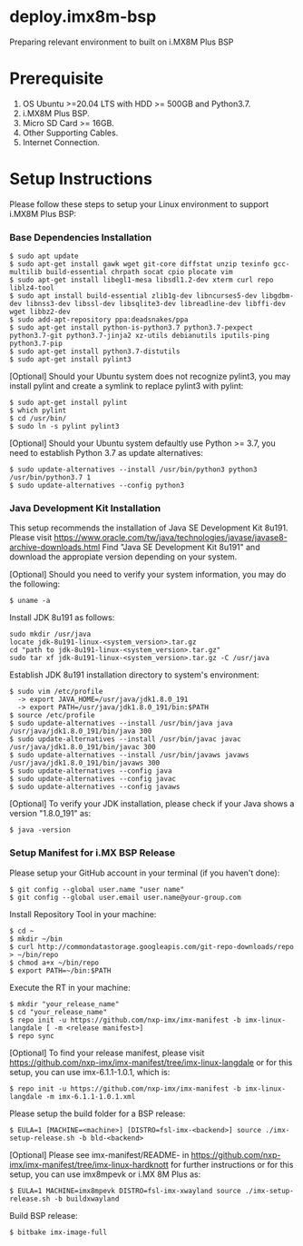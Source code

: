 # deploy.imx8m-bsp
Preparing relevant environment to built on i.MX8M Plus BSP

# Prerequisite
1. OS Ubuntu >=20.04 LTS with HDD >= 500GB and Python3.7.
2. i.MX8M Plus BSP.
3. Micro SD Card >= 16GB.
4. Other Supporting Cables.
5. Internet Connection.

# Setup Instructions
Please follow these steps to setup your Linux environment to support i.MX8M Plus BSP:
### Base Dependencies Installation
```
$ sudo apt update
$ sudo apt-get install gawk wget git-core diffstat unzip texinfo gcc-multilib build-essential chrpath socat cpio plocate vim
$ sudo apt-get install libegl1-mesa libsdl1.2-dev xterm curl repo liblz4-tool
$ sudo apt install build-essential zlib1g-dev libncurses5-dev libgdbm-dev libnss3-dev libssl-dev libsqlite3-dev libreadline-dev libffi-dev wget libbz2-dev
$ sudo add-apt-repository ppa:deadsnakes/ppa
$ sudo apt-get install python-is-python3.7 python3.7-pexpect python3.7-git python3.7-jinja2 xz-utils debianutils iputils-ping python3.7-pip
$ sudo apt-get install python3.7-distutils 
$ sudo apt-get install pylint3
```
[Optional] Should your Ubuntu system does not recognize pylint3, you may install pylint and create a symlink to replace pylint3 with pylint:
  ```
  $ sudo apt-get install pylint
  $ which pylint
  $ cd /usr/bin/
  $ sudo ln -s pylint pylint3
  ```
[Optional] Should your Ubuntu system defaultly use Python >= 3.7, you need to establish Python 3.7 as update alternatives:
  ```
  $ sudo update-alternatives --install /usr/bin/python3 python3 /usr/bin/python3.7 1
  $ sudo update-alternatives --config python3
  ```
### Java Development Kit Installation
This setup recommends the installation of Java SE Development Kit 8u191.
Please visit https://www.oracle.com/tw/java/technologies/javase/javase8-archive-downloads.html
Find "Java SE Development Kit 8u191" and download the appropiate version depending on your system.

[Optional] Should you need to verify your system information, you may do the following:
  ```
  $ uname -a
  ```
Install JDK 8u191 as follows:
```
sudo mkdir /usr/java
locate jdk-8u191-linux-<system_version>.tar.gz
cd "path to jdk-8u191-linux-<system_version>.tar.gz"
sudo tar xf jdk-8u191-linux-<system_version>.tar.gz -C /usr/java
```
Establish JDK 8u191 installation directory to system's environment:
```
$ sudo vim /etc/profile
  -> export JAVA_HOME=/usr/java/jdk1.8.0_191
  -> export PATH=/usr/java/jdk1.8.0_191/bin:$PATH
$ source /etc/profile
$ sudo update-alternatives --install /usr/bin/java java /usr/java/jdk1.8.0_191/bin/java 300
$ sudo update-alternatives --install /usr/bin/javac javac /usr/java/jdk1.8.0_191/bin/javac 300
$ sudo update-alternatives --install /usr/bin/javaws javaws /usr/java/jdk1.8.0_191/bin/javaws 300
$ sudo update-alternatives --config java
$ sudo update-alternatives --config javac
$ sudo update-alternatives --config javaws
```
[Optional] To verify your JDK installation, please check if your Java shows a version "1.8.0_191" as:
  ```
  $ java -version
  ```
### Setup Manifest for i.MX BSP Release
Please setup your GitHub account in your terminal (if you haven't done):
```
$ git config --global user.name "user name"
$ git config --global user.email user.name@your-group.com
```
Install Repository Tool in your machine:
```
$ cd ~
$ mkdir ~/bin
$ curl http://commondatastorage.googleapis.com/git-repo-downloads/repo > ~/bin/repo
$ chmod a+x ~/bin/repo
$ export PATH=~/bin:$PATH
```
Execute the RT in your machine:
```
$ mkdir "your_release_name"
$ cd "your_release_name"
$ repo init -u https://github.com/nxp-imx/imx-manifest -b imx-linux-langdale [ -m <release manifest>]
$ repo sync
```
[Optional] To find your release manifest, please visit https://github.com/nxp-imx/imx-manifest/tree/imx-linux-langdale or for this setup, you can use imx-6.1.1-1.0.1, which is:
  ```
  $ repo init -u https://github.com/nxp-imx/imx-manifest -b imx-linux-langdale -m imx-6.1.1-1.0.1.xml
  ```
Please setup the build folder for a BSP release:
```
$ EULA=1 [MACHINE=<machine>] [DISTRO=fsl-imx-<backend>] source ./imx-setup-release.sh -b bld-<backend>
```
[Optional] Please see imx-manifest/README-<demo> in https://github.com/nxp-imx/imx-manifest/tree/imx-linux-hardknott for further instructions or for this setup, you can use imx8mpevk or i.MX 8M Plus as:
  ```
  $ EULA=1 MACHINE=imx8mpevk DISTRO=fsl-imx-xwayland source ./imx-setup-release.sh -b buildxwayland
  ```
Build BSP release:
```
$ bitbake imx-image-full
```
